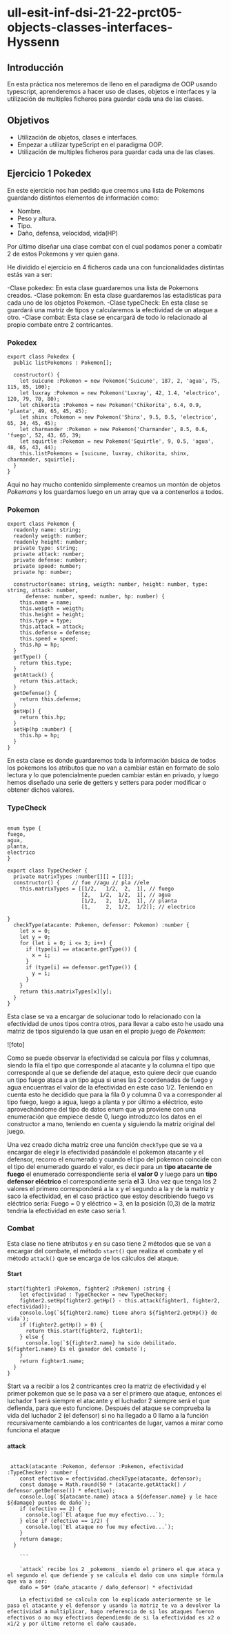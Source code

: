 # ull-esit-inf-dsi-21-22-prct05-objects-classes-interfaces-Hyssenn
## Introducción
En esta práctica nos meteremos de lleno en el paradigma de OOP usando typescript, aprenderemos a hacer uso de clases, objetos e interfaces y la utilización de multiples ficheros para guardar cada una de las clases.
## Objetivos
- Utilización de objetos, clases e interfaces.
- Empezar a utilizar typeScript en el paradigma OOP.
- Utilización de multiples ficheros para guardar cada una de las clases.
## Ejercicio 1 Pokedex

En este ejercicio nos han pedido que creemos una lista de Pokemons guardando distintos elementos de información como:
- Nombre.
- Peso y altura.
- Tipo.
- Daño, defensa, velocidad, vida(HP)

Por último diseñar una clase combat con el cual podamos poner a combatir 2 de estos Pokemons y ver quien gana.

He dividido el ejercicio en 4 ficheros cada una con funcionalidades distintas estás van a ser:

-Clase pokedex: En esta clase guardaremos una lista de Pokemons creados.
-Clase pokemon: En esta clase guardaremos las estadísticas para cada uno de los objetos Pokemon.
-Clase typeCheck: En esta clase se guardará una matriz de tipos y calcularemos la efectividad de un ataque a otro.
-Clase combat: Esta clase se encargará de todo lo relacionado al propio combate entre 2 contricantes.

### Pokedex

```
export class Pokedex {
  public listPokemons : Pokemon[];

  constructor() {
    let suicune :Pokemon = new Pokemon('Suicune', 187, 2, 'agua', 75, 115, 85, 100);
    let luxray :Pokemon = new Pokemon('Luxray', 42, 1.4, 'electrico', 120, 79, 70, 80);
    let chikorita :Pokemon = new Pokemon('Chikorita', 6.4, 0.9, 'planta', 49, 65, 45, 45);
    let shinx :Pokemon = new Pokemon('Shinx', 9.5, 0.5, 'electrico', 65, 34, 45, 45);
    let charmander :Pokemon = new Pokemon('Charmander', 8.5, 0.6, 'fuego', 52, 43, 65, 39;
    let squirtle :Pokemon = new Pokemon('Squirtle', 9, 0.5, 'agua', 48, 65, 43, 44);
    this.listPokemons = [suicune, luxray, chikorita, shinx, charmander, squirtle];
  }
}
```

Aqui no hay mucho contenido simplemente creamos un montón de objetos _Pokemons_ y los guardamos luego en un array que va a contenerlos a todos.

### Pokemon

```
export class Pokemon {
  readonly name: string;
  readonly weigth: number;
  readonly height: number;
  private type: string;
  private attack: number;
  private defense: number;
  private speed: number;
  private hp: number;

  constructor(name: string, weigth: number, height: number, type: string, attack: number,
      defense: number, speed: number, hp: number) {
    this.name = name;
    this.weigth = weigth;
    this.height = height;
    this.type = type;
    this.attack = attack;
    this.defense = defense;
    this.speed = speed;
    this.hp = hp;
  }
  getType() {
    return this.type;
  }
  getAttack() {
    return this.attack;
  }
  getDefense() {
    return this.defense;
  }
  getHp() {
    return this.hp;
  }
  setHp(hp :number) {
    this.hp = hp;
  }
}
```

En esta clase es donde guardaremos toda la información básica de todos los pokemons los atributos que no van a cambiar están en formato de solo lectura y lo que potencialmente pueden cambiar están en privado, y luego hemos diseñado una serie de getters y setters para poder modificar o obtener dichos valores.

### TypeCheck

```

enum type {
fuego,
agua,
planta,
electrico
}

export class TypeChecker {
  private matrixTypes :number[][] = [[]];
  constructor() {    // fue //agu // pla //ele
    this.matrixTypes = [[1/2,   1/2,  2,  1], // fuego
                        [2,   1/2,  1/2,  1], // agua
                        [1/2,   2,  1/2,  1], // planta
                        [1,     2,  1/2,  1/2]]; // electrico

}
  checkType(atacante: Pokemon, defensor: Pokemon) :number {
    let x = 0;
    let y = 0;
    for (let i = 0; i <= 3; i++) {
      if (type[i] == atacante.getType()) {
        x = i;
      }
      if (type[i] == defensor.getType()) {
        y = i;
      }
    }
    return this.matrixTypes[x][y];
  }
}
```

Esta clase se va a encargar de solucionar todo lo relacionado con la efectividad de unos tipos contra otros, para llevar a cabo esto he usado una matriz de tipos siguiendo la que usan en el propio juego de _Pokemon_:

![foto]


Como se puede observar la efectividad se calcula por filas y columnas, siendo la fila el tipo que corresponde al atacante y la columna el tipo que corresponde al que se defiende del ataque, esto quiere decir que cuando un tipo fuego ataca a un tipo agua si unes las 2 coordenadas de fuego y agua encuentras el valor de la efectividad en este caso 1/2. 
Teniendo en cuenta esto he decidido que para la fila 0 y columna 0 va a corresponder al tipo fuego, luego a agua, luego a planta y por último a eléctrico, esto aprovechándome del tipo de datos enum que ya proviene con una enumeración que empiece desde 0, luego introduzco los datos en el constructor a mano, teniendo en cuenta y siguiendo la matriz original del juego.

Una vez creado dicha matriz cree una función `checkType` que se va a encargar de elegir la efectividad pasándole el pokemon atacante y el defensor, recorro el enumerado y cuando el tipo del pokemon coincide con el tipo del enumerado guardo el valor, es decir para un **tipo atacante de fuego** el enumerado correspondiente sería el **valor 0** y luego para un **tipo defensor eléctrico** el correspondiente sería **el 3**. Una vez que tenga los 2 valores el primero corresponderá a la x y el segundo a la y de la matriz y saco la efectividad, en el caso práctico que estoy describiendo fuego vs eléctrico sería: Fuego = 0 y eléctrico = 3, en la posición (0,3) de la matriz tendría la efectividad en este caso sería 1.

### Combat

Esta clase no tiene atributos y en su caso tiene 2 métodos que se van a encargar del combate, el método `start()` que realiza el combate y el método `attack()` que se encarga de los cálculos del ataque.

#### Start

```
start(fighter1 :Pokemon, fighter2 :Pokemon) :string {
    let efectividad : TypeChecker = new TypeChecker;
    fighter2.setHp(fighter2.getHp() - this.attack(fighter1, fighter2, efectividad));
    console.log(`${fighter2.name} tiene ahora ${fighter2.getHp()} de vida`);
    if (fighter2.getHp() > 0) {
      return this.start(fighter2, fighter1);
    } else {
      console.log(`${fighter2.name} ha sido debilitado. ${fighter1.name} Es el ganador del combate`);
    }
    return fighter1.name;
  }
}
```

Start va a recibir a los 2 contricantes creo la matriz de efectividad y el primer pokemon que se le pasa va a ser el primero que ataque, entonces el luchador 1 será siempre el atacante y el luchador 2 siempre será el que defienda, para que esto funcione. Después del ataque se comprueba la vida del luchador 2 (el defensor) si no ha llegado a 0 llamo a la función recursivamente cambiando a los contricantes de lugar, vamos a mirar como funciona el ataque

#### attack

```

 attack(atacante :Pokemon, defensor :Pokemon, efectividad :TypeChecker) :number {
    const efectivo = efectividad.checkType(atacante, defensor);
    const damage = Math.round(50 * (atacante.getAttack() / defensor.getDefense()) * efectivo);
    console.log(`${atacante.name} ataca a ${defensor.name} y le hace ${damage} puntos de daño`);
    if (efectivo == 2) {
      console.log(`El ataque fue muy efectivo...`);
    } else if (efectivo == 1/2) {
      console.log(`El ataque no fue muy efectivo...`);
    }
    return damage;
  }

	```

	`attack` recibe los 2 _pokemons_ siendo el primero el que ataca y el segundo el que defiende y se calcula el daño con una simple fórmula que va a ser:
	daño = 50* (daño_atacante / daño_defensor) * efectividad

	La efectividad se calcula con lo explicado anteriormente se le pasa el atacante y el defensor y usando la matriz te va a devolver la efectividad a multiplicar, hago referencia de si los ataques fueron efectivos o no muy efectivos dependiendo de si la efectividad es x2 o x1/2 y por último retorno el daño causado.